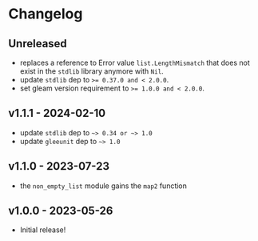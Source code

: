 # Changelog

## Unreleased

- replaces a reference to Error value `list.LengthMismatch` that does not
  exist in the `stdlib` library anymore with `Nil`.
- update `stdlib` dep to `>= 0.37.0 and < 2.0.0`.
- set gleam version requirement to `>= 1.0.0 and < 2.0.0`.

## v1.1.1 - 2024-02-10

- update `stdlib` dep to `~> 0.34 or ~> 1.0`
- update `gleeunit` dep to `~> 1.0`

## v1.1.0 - 2023-07-23

- the `non_empty_list` module gains the `map2` function

## v1.0.0 - 2023-05-26

- Initial release!
